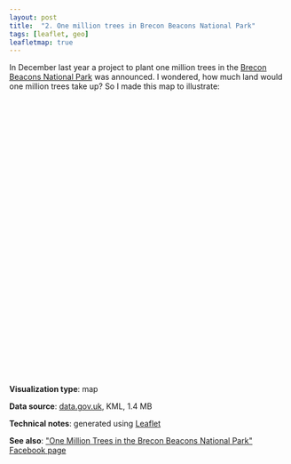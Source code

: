 ```yaml
---
layout: post
title:  "2. One million trees in Brecon Beacons National Park"
tags: [leaflet, geo]
leafletmap: true
---
```


In December last year a project to plant one million trees in the
[Brecon Beacons National Park](https://en.wikipedia.org/wiki/Brecon_Beacons)
was announced. I wondered, how much land would one million trees take up? So
I made this map to illustrate:

<div id="mapid" style="height: 500px; width: 800px;"></div>

<script type="module" src="/assets/js/02-1m-trees.js"></script>

**Visualization type**: map

**Data source**: [data.gov.uk](https://data.gov.uk/dataset/7d84bc53-e052-4c50-8c49-9c1e69748210/brecon-beacons-national-park-boundary), KML, 1.4 MB

**Technical notes**: generated using [Leaflet](https://leafletjs.com/)

**See also**: ["One Million Trees in the Brecon Beacons National Park" Facebook page](https://www.facebook.com/One-Million-Trees-in-the-Brecon-Beacons-National-Park-101784761316376/?modal=admin_todo_tour)
